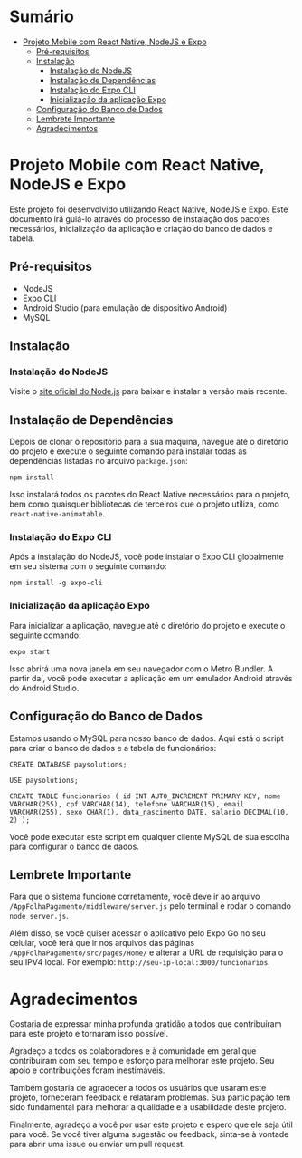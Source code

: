 # Sumário

- [Projeto Mobile com React Native, NodeJS e Expo](#projeto-mobile-com-react-native-nodejs-e-expo)
  - [Pré-requisitos](#pré-requisitos)
  - [Instalação](#instalação)
    - [Instalação do NodeJS](#instalação-do-nodejs)
    - [Instalação de Dependências](#instalação-de-dependências)
    - [Instalação do Expo CLI](#instalação-do-expo-cli)
    - [Inicialização da aplicação Expo](#inicialização-da-aplicação-expo)
  - [Configuração do Banco de Dados](#configuração-do-banco-de-dados)
  - [Lembrete Importante](#lembrete-importante)
  - [Agradecimentos](#agradecimentos)

# Projeto Mobile com React Native, NodeJS e Expo

Este projeto foi desenvolvido utilizando React Native, NodeJS e Expo. Este documento irá guiá-lo através do processo de instalação dos pacotes necessários, inicialização da aplicação e criação do banco de dados e tabela.

## Pré-requisitos

- NodeJS
- Expo CLI
- Android Studio (para emulação de dispositivo Android)
- MySQL

## Instalação

### Instalação do NodeJS

Visite o [site oficial do Node.js](https://nodejs.org/) para baixar e instalar a versão mais recente.

## Instalação de Dependências

Depois de clonar o repositório para a sua máquina, navegue até o diretório do projeto e execute o seguinte comando para instalar todas as dependências listadas no arquivo `package.json`:

```
npm install
```

Isso instalará todos os pacotes do React Native necessários para o projeto, bem como quaisquer bibliotecas de terceiros que o projeto utiliza, como `react-native-animatable`.

### Instalação do Expo CLI

Após a instalação do NodeJS, você pode instalar o Expo CLI globalmente em seu sistema com o seguinte comando:

``` 
npm install -g expo-cli
```

### Inicialização da aplicação Expo

Para inicializar a aplicação, navegue até o diretório do projeto e execute o seguinte comando:

```
expo start
```

Isso abrirá uma nova janela em seu navegador com o Metro Bundler. A partir daí, você pode executar a aplicação em um emulador Android através do Android Studio.

## Configuração do Banco de Dados

Estamos usando o MySQL para nosso banco de dados. Aqui está o script para criar o banco de dados e a tabela de funcionários:

``` 
CREATE DATABASE paysolutions;
```
```
USE paysolutions;
```
``` 
CREATE TABLE funcionarios ( id INT AUTO_INCREMENT PRIMARY KEY, nome VARCHAR(255), cpf VARCHAR(14), telefone VARCHAR(15), email VARCHAR(255), sexo CHAR(1), data_nascimento DATE, salario DECIMAL(10, 2) );
```

Você pode executar este script em qualquer cliente MySQL de sua escolha para configurar o banco de dados.

## Lembrete Importante

Para que o sistema funcione corretamente, você deve ir ao arquivo `/AppFolhaPagamento/middleware/server.js` pelo terminal e rodar o comando `node server.js`. 

Além disso, se você quiser acessar o aplicativo pelo Expo Go no seu celular, você terá que ir nos arquivos das páginas `/AppFolhaPagamento/src/pages/Home/` e alterar a URL de requisição para o seu IPV4 local. Por exemplo: `http://seu-ip-local:3000/funcionarios`.

# Agradecimentos

Gostaria de expressar minha profunda gratidão a todos que contribuíram para este projeto e tornaram isso possível.

Agradeço a todos os colaboradores e à comunidade em geral que contribuíram com seu tempo e esforço para melhorar este projeto. Seu apoio e contribuições foram inestimáveis.

Também gostaria de agradecer a todos os usuários que usaram este projeto, forneceram feedback e relataram problemas. Sua participação tem sido fundamental para melhorar a qualidade e a usabilidade deste projeto.

Finalmente, agradeço a você por usar este projeto e espero que ele seja útil para você. Se você tiver alguma sugestão ou feedback, sinta-se à vontade para abrir uma issue ou enviar um pull request.
